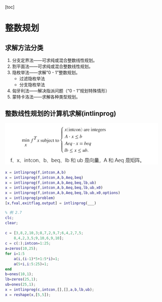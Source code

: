 [toc]

# 整数规划

## 求解方法分类

1. 分支定界法——可求纯或混合整数线性规划。
2. 割平面法——可求纯或混合整数线性规划。
3. 隐枚举法——求解“0 - 1”整数规划。
   - 过滤隐枚举法
   - 分支隐枚举法
4. 匈牙利法——解决指派问题（“0 - 1”规划特殊情形）
5. 蒙特卡洛法——求解各种类型规划。



## 整数线性规划的计算机求解(intlinprog)

![image-20210723214516851](image-20210723214516851.png)

```matlab
x = intlinprog(f,intcon,A,b)
x = intlinprog(f,intcon,A,b,Aeq,beq)
x = intlinprog(f,intcon,A,b,Aeq,beq,lb,ub)
x = intlinprog(f,intcon,A,b,Aeq,beq,lb,ub,x0)
x = intlinprog(f,intcon,A,b,Aeq,beq,lb,ub,x0,options)
x = intlinprog(problem)
[x,fval,exitflag,output] = intlinprog(___)
```



```matlab
% 例 2.7
clc;
clear;

c = [3,8,2,10,3;8,7,2,9,7;6,4,2,7,5;
    8,4,2,3,5;9,10,6,9,10];
c = c(:);intcon=1:25;
a=zeros(10,25);
for i=1:5
    a(i,(i-1)*5+1:5*i)=1;
    a(5+i,i:5:25)=1;
end
b=ones(10,1);
lb=zeros(25,1);
ub=ones(25,1);
x = intlinprog(c,intcon,[],[],a,b,lb,ub);
x = reshape(x,[5,5]);
```

